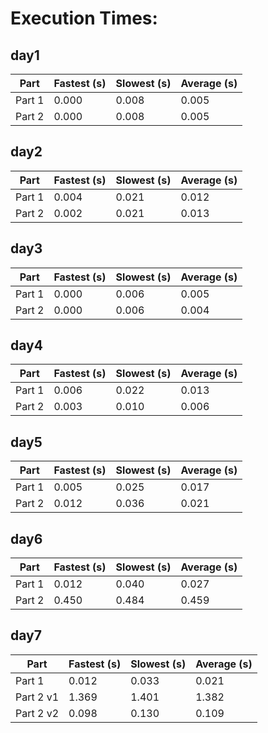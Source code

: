 # Execution Times:

## day1
| Part | Fastest (s) | Slowest (s) | Average (s) |
| ---- | ------------ | ------------ | ------------ |
| Part 1 | 0.000 | 0.008 | 0.005 |
| Part 2 | 0.000 | 0.008 | 0.005 |


## day2
| Part | Fastest (s) | Slowest (s) | Average (s) |
| ---- | ------------ | ------------ | ------------ |
| Part 1 | 0.004 | 0.021 | 0.012 |
| Part 2 | 0.002 | 0.021 | 0.013 |


## day3
| Part | Fastest (s) | Slowest (s) | Average (s) |
| ---- | ------------ | ------------ | ------------ |
| Part 1 | 0.000 | 0.006 | 0.005 |
| Part 2 | 0.000 | 0.006 | 0.004 |


## day4
| Part | Fastest (s) | Slowest (s) | Average (s) |
| ---- | ------------ | ------------ | ------------ |
| Part 1 | 0.006 | 0.022 | 0.013 |
| Part 2 | 0.003 | 0.010 | 0.006 |


## day5
| Part | Fastest (s) | Slowest (s) | Average (s) |
| ---- | ------------ | ------------ | ------------ |
| Part 1 | 0.005 | 0.025 | 0.017 |
| Part 2 | 0.012 | 0.036 | 0.021 |


## day6
| Part | Fastest (s) | Slowest (s) | Average (s) |
| ---- | ------------ | ------------ | ------------ |
| Part 1 | 0.012 | 0.040 | 0.027 |
| Part 2 | 0.450 | 0.484 | 0.459 |


## day7
| Part | Fastest (s) | Slowest (s) | Average (s) |
| ---- | ------------ | ------------ | ------------ |
| Part 1 | 0.012 | 0.033 | 0.021 |
| Part 2 v1 | 1.369 | 1.401 | 1.382 |
| Part 2 v2 | 0.098 | 0.130 | 0.109 |


